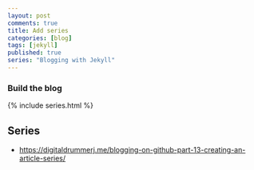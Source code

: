 ```yaml
---
layout: post
comments: true
title: Add series
categories: [blog]
tags: [jekyll]
published: true
series: "Blogging with Jekyll"
---
```


### Build the blog
{% include series.html %}


## Series

* https://digitaldrummerj.me/blogging-on-github-part-13-creating-an-article-series/ 
